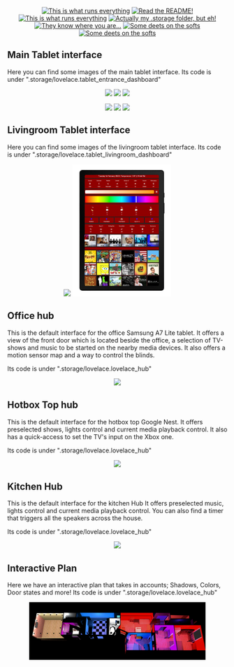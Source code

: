 <p align="center">
<a href="/documentation/hardware.md"><img src="https://img.shields.io/badge/Hardware%20Specifications-purple" alt="This is what runs everything"></a> <a href="/node-red/"><img src="https://img.shields.io/badge/Nodered%20Flows-red" alt="Read the README!"></a> 
<a href="/documentation/zigbee.md"><img src="https://img.shields.io/badge/Zigbee%20Devices-green" alt="This is what runs everything"></a>  <a href="/.storage/"><img src="https://img.shields.io/badge/Lovelace%20Interfaces-orange" alt="Actually my .storage folder, but eh!"></a>
<a href="/documentation/indoor_localization.md"><img src="https://img.shields.io/badge/Indoor%20Localization-blue" alt="They know where you are..."></a> 
<a href="/documentation/software.md"><img src="https://img.shields.io/badge/Software%20Usage-cyan" alt="Some deets on the softs"></a> <a href="/documentation/wifi.md"><img src="https://img.shields.io/badge/Networking-violet" alt="Some deets on the softs"></a> <br></p></p>

## Main Tablet interface

Here you can find some images of the main tablet interface. 
Its code is under ".storage/lovelace.tablet_entrance_dashboard"


<p align="middle">
  <img src="/assets/Tablet_S7FE/framed_music_playing_lowres.gif" width="30%" />
  <img src="/assets/Tablet_S7FE/framed_light_panel_lowres.gif" width="30%" />
  <img src="/assets/Tablet_S7FE/framed_security_panel_lowres.gif" width="30%" />
</p>

<p align="middle">
  <img src="/assets/Tablet_S7FE/framed_music_panel_lowres.gif" width="30%" />
  <img src="/assets/Tablet_S7FE/framed_vacuum_panel_lowres.gif" width="30%" />
  <img src="/assets/Tablet_S7FE/framed_climate_panel_lowres.gif" width="30%" />
</p>

## Livingroom Tablet interface

Here you can find some images of the livingroom tablet interface. 
Its code is under ".storage/lovelace.tablet_livingroom_dashboard"


<p align="middle">
  <img src="/assets/Tablet_A8/musicdemo.gif" width="45%" />
  <img src="/assets/Tablet_A8/drhousedemo.gif" width="45%" />
</p>

## Office hub
This is the default interface for the office Samsung A7 Lite tablet.
It offers a view of the front door which is located beside the office, a selection of TV-shows and music to be started on the nearby media devices.
It also offers a motion sensor map and a way to control the blinds.

Its code is under ".storage/lovelace.lovelace_hub"


<p align="middle">
  <img src="/assets/Hub_Office/framed_show_start_preview.gif" width="95%" />
</p>


## Hotbox Top hub
This is the default interface for the hotbox top Google Nest.
It offers preselected shows, lights control and current media playback control.
It also has a quick-access to set the TV's input on the Xbox one.

Its code is under ".storage/lovelace.lovelace_hub"


<p align="middle">
  <img src="/assets/Hub_HotboxTop/animated_show_play.gif" width="95%" />
</p>

## Kitchen Hub
This is the default interface for the kitchen Hub
It offers preselected music, lights control and current media playback control.
You can also find a timer that triggers all the speakers across the house.

Its code is under ".storage/lovelace.lovelace_hub"


<p align="middle">
  <img src="/assets/Hub_Kitchen/framed_demo.gif" width="95%" />
</p>


## Interactive Plan
Here we have an interactive plan that takes in accounts; Shadows, Colors, Door states and more!
Its code is under ".storage/lovelace.lovelace_hub"



<p align="middle">
  <img src="/assets/interactive_plan/color_doors_demo.gif" width="80%" />
</p>


